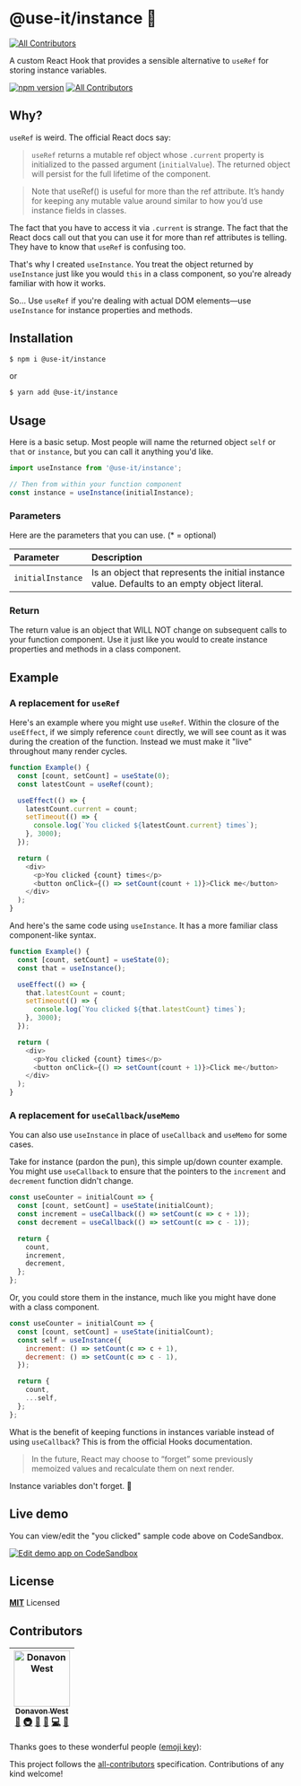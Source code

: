 # @use-it/instance 🐘
[![All Contributors](https://img.shields.io/badge/all_contributors-1-orange.svg?style=flat-square)](#contributors)

A custom React Hook that provides a sensible alternative to `useRef` for storing instance variables.

[![npm version](https://badge.fury.io/js/%40use-it%2Finstance.svg)](https://badge.fury.io/js/%40use-it%2Finstance) [![All Contributors](https://img.shields.io/badge/all_contributors-3-orange.svg?style=flat-square)](#contributors)

## Why?

`useRef` is weird. The official React docs say:

>`useRef` returns a mutable ref object whose `.current` property is initialized to the passed argument (`initialValue`). The returned object will persist for the full lifetime of the component.

>Note that useRef() is useful for more than the ref attribute. It’s handy for keeping any mutable value around similar to how you’d use instance fields in classes.

The fact that you have to access it via `.current` is strange.
The fact that the React docs call out that you can use it for more than
ref attributes is telling.
They have to know that `useRef` is confusing too.

That's why I created `useInstance`.
You treat the object returned by `useInstance` just like you would `this` in a class component,
so you're already familiar with how it works.

So… Use `useRef` if you're dealing with actual DOM elements—use
`useInstance` for instance properties and methods.

## Installation

```bash
$ npm i @use-it/instance
```

or

```bash
$ yarn add @use-it/instance
```

## Usage

Here is a basic setup. Most people will name the returned object
`self` or `that` or `instance`, but you can call it anything you'd like.

```js
import useInstance from '@use-it/instance';

// Then from within your function component
const instance = useInstance(initialInstance);
```

### Parameters

Here are the parameters that you can use. (\* = optional)

| Parameter   | Description                                                                                                      |
| :---------- | :--------------------------------------------------------------------------------------------------------------- |
| `initialInstance` | Is an object that represents the initial instance value. Defaults to an empty object literal. |

### Return

The return value is an object that WILL NOT change on subsequent calls to your function component.
Use it just like you would to create instance properties and methods in a class component.

## Example

### A replacement for `useRef`

Here's an example where you might use `useRef`.
Within the closure of the `useEffect`, if we simply reference
`count` directly, we will see count as it was during the
creation of the function.
Instead we must make it "live" throughout many render cycles.

```js
function Example() {
  const [count, setCount] = useState(0);
  const latestCount = useRef(count);

  useEffect(() => {
    latestCount.current = count;
    setTimeout(() => {
      console.log(`You clicked ${latestCount.current} times`);
    }, 3000);
  });

  return (
    <div>
      <p>You clicked {count} times</p>
      <button onClick={() => setCount(count + 1)}>Click me</button>
    </div>
  );
}
```

And here's the same code using `useInstance`.
It has a more familiar class component-like syntax. 

```js
function Example() {
  const [count, setCount] = useState(0);
  const that = useInstance();

  useEffect(() => {
    that.latestCount = count;
    setTimeout(() => {
      console.log(`You clicked ${that.latestCount} times`);
    }, 3000);
  });

  return (
    <div>
      <p>You clicked {count} times</p>
      <button onClick={() => setCount(count + 1)}>Click me</button>
    </div>
  );
}
```

### A replacement for `useCallback`/`useMemo`

You can also use `useInstance` in place of `useCallback` and `useMemo` for some cases.

Take for instance (pardon the pun), this simple up/down counter example.
You might use `useCallback` to ensure that the pointers
to the `increment` and `decrement` function didn't change.

```js
const useCounter = initialCount => {
  const [count, setCount] = useState(initialCount);
  const increment = useCallback(() => setCount(c => c + 1));
  const decrement = useCallback(() => setCount(c => c - 1));

  return {
    count,
    increment,
    decrement,
  };
};
```

Or, you could store them in the instance, much like you
might have done with a class component.

```js
const useCounter = initialCount => {
  const [count, setCount] = useState(initialCount);
  const self = useInstance({
    increment: () => setCount(c => c + 1),
    decrement: () => setCount(c => c - 1),
  });

  return {
    count,
    ...self,
  };
};
```

What is the benefit of keeping functions in instances variable
instead of using `useCallback`?
This is from the official Hooks documentation.

>In the future, React may choose to “forget” some previously memoized values and recalculate them on next render.

Instance variables don't forget. 🐘

## Live demo

You can view/edit the "you clicked" sample code above on CodeSandbox.

[![Edit demo app on CodeSandbox](https://codesandbox.io/static/img/play-codesandbox.svg)](https://codesandbox.io/s/6wqqr4y9oz)

## License

**[MIT](LICENSE)** Licensed

## Contributors

<!-- ALL-CONTRIBUTORS-LIST:START - Do not remove or modify this section -->
<!-- prettier-ignore -->
| [<img src="https://avatars3.githubusercontent.com/u/887639?v=4" width="100px;" alt="Donavon West"/><br /><sub><b>Donavon West</b></sub>](http://donavon.com)<br />[🤔](#ideas-donavon "Ideas, Planning, & Feedback") [🚇](#infra-donavon "Infrastructure (Hosting, Build-Tools, etc)") [🚧](#maintenance-donavon "Maintenance") [👀](#review-donavon "Reviewed Pull Requests") [💻](https://github.com/donavon/use-instance/commits?author=donavon "Code") [🎨](#design-donavon "Design") |
| :---: |
<!-- ALL-CONTRIBUTORS-LIST:END -->
Thanks goes to these wonderful people ([emoji key](https://github.com/all-contributors/all-contributors#emoji-key)):

<!-- ALL-CONTRIBUTORS-LIST:START - Do not remove or modify this section -->
<!-- prettier-ignore -->
<!-- ALL-CONTRIBUTORS-LIST:END -->

This project follows the [all-contributors](https://github.com/all-contributors/all-contributors) specification. Contributions of any kind welcome!
